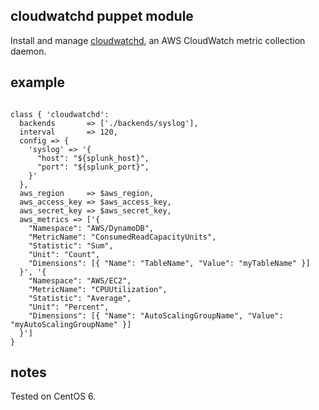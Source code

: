 ## cloudwatchd puppet module

Install and manage [cloudwatchd](http://github.com/dylanmei/cloudwatchd), an AWS CloudWatch metric collection daemon.

## example

```

class { 'cloudwatchd':
  backends       => ['./backends/syslog'],
  interval       => 120,
  config => {
    'syslog' => '{
      "host": "${splunk_host}",
      "port": "${splunk_port}",
    }'
  },
  aws_region     => $aws_region,
  aws_access_key => $aws_access_key,
  aws_secret_key => $aws_secret_key,
  aws_metrics => ['{
    "Namespace": "AWS/DynamoDB",
    "MetricName": "ConsumedReadCapacityUnits",
    "Statistic": "Sum",
    "Unit": "Count",
    "Dimensions": [{ "Name": "TableName", "Value": "myTableName" }]
  }', '{
    "Namespace": "AWS/EC2",
    "MetricName": "CPUUtilization",
    "Statistic": "Average",
    "Unit": "Percent",
    "Dimensions": [{ "Name": "AutoScalingGroupName", "Value": "myAutoScalingGroupName" }]
  }']
}

```

## notes

Tested on CentOS 6.
